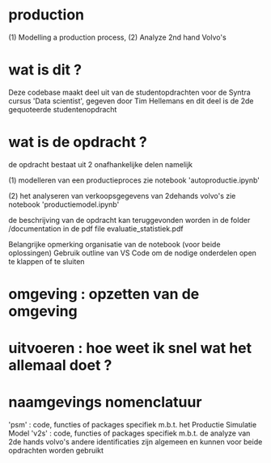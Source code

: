 # production
(1) Modelling a production process, (2) Analyze 2nd hand Volvo's

# wat is dit ?
Deze codebase maakt deel uit van de studentopdrachten voor de
Syntra cursus 'Data scientist', gegeven door Tim Hellemans
en dit deel is de 2de gequoteerde studentenopdracht

# wat is de opdracht ?
de opdracht bestaat uit 2 onafhankelijke delen namelijk

(1) modelleren van een productieproces 
zie notebook 'autoproductie.ipynb'

(2) het analyseren van verkoopsgegevens van 2dehands volvo's
zie notebook 'productiemodel.ipynb'

de beschrijving van de opdracht kan teruggevonden worden
in de folder /documentation in de pdf file evaluatie_statistiek.pdf

Belangrijke opmerking organisatie van de notebook (voor beide oplossingen)
Gebruik outline van VS Code om de nodige onderdelen open te klappen of te sluiten


# omgeving : opzetten van de omgeving

# uitvoeren : hoe weet ik snel wat het allemaal doet ?

# naamgevings nomenclatuur 
'psm' : code, functies of packages specifiek m.b.t. het Productie Simulatie Model
'v2s' : code, functies of packages specifiek m.b.t. de analyze van 2de hands volvo's
andere identificaties zijn algemeen en kunnen voor beide opdrachten worden gebruikt
